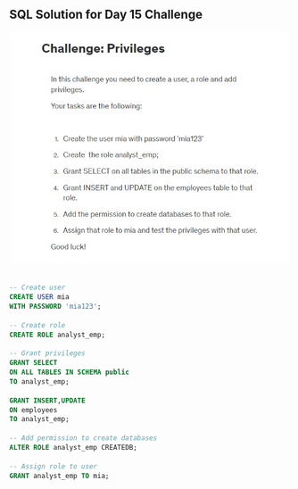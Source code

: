 ## SQL Solution for Day 15 Challenge

<img src="/Day-15/Challenge-Day15.jpeg">

```sql

-- Create user
CREATE USER mia
WITH PASSWORD 'mia123';
 
-- Create role
CREATE ROLE analyst_emp;
 
-- Grant privileges
GRANT SELECT
ON ALL TABLES IN SCHEMA public
TO analyst_emp;
 
GRANT INSERT,UPDATE
ON employees
TO analyst_emp;
 
-- Add permission to create databases
ALTER ROLE analyst_emp CREATEDB;
 
-- Assign role to user
GRANT analyst_emp TO mia;
